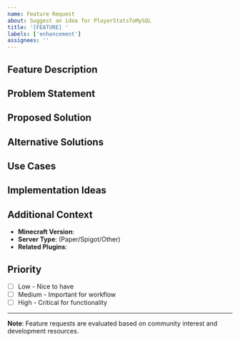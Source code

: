 ```yaml
---
name: Feature Request
about: Suggest an idea for PlayerStatsToMySQL
title: '[FEATURE] '
labels: ['enhancement']
assignees: ''
---
```


## Feature Description
<!-- A clear and concise description of the feature you'd like to see -->

## Problem Statement
<!-- A clear and concise description of what problem this feature would solve -->

## Proposed Solution
<!-- A clear and concise description of what you want to happen -->

## Alternative Solutions
<!-- A clear and concise description of any alternative solutions or features you've considered -->

## Use Cases
<!-- Describe specific use cases where this feature would be helpful -->

## Implementation Ideas
<!-- If you have any ideas on how this might be implemented, share them here -->

## Additional Context
<!-- Add any other context or screenshots about the feature request here -->
- **Minecraft Version**: 
- **Server Type**: (Paper/Spigot/Other)
- **Related Plugins**: 

## Priority
- [ ] Low - Nice to have
- [ ] Medium - Important for workflow
- [ ] High - Critical for functionality

---

**Note**: Feature requests are evaluated based on community interest and development resources. 